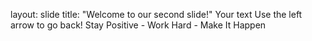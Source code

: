 layout: slide
title: "Welcome to our second slide!"
Your text
Use the left arrow to go back!
Stay Positive - Work Hard - Make It Happen
